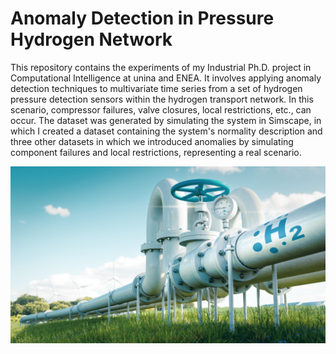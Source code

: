 # Anomaly Detection in Pressure Hydrogen Network
This repository contains the experiments of my Industrial Ph.D. project in Computational Intelligence at unina and ENEA. It involves applying anomaly detection techniques to multivariate time series from a set of hydrogen pressure detection sensors within the hydrogen transport network. In this scenario, compressor failures, valve closures, local restrictions, etc., can occur. The dataset was generated by simulating the system in Simscape, in which I created a dataset containing the system's normality description and three other datasets in which we introduced anomalies by simulating component failures and local restrictions, representing a real scenario.


![Hydrogen Networks](enea/trasporto-idrogeno.jpg)


